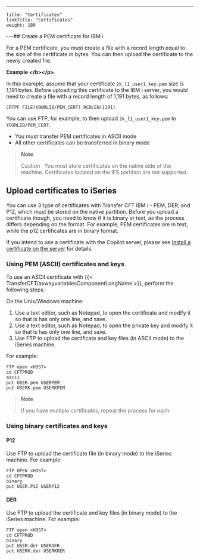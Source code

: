 ---
    title: "Certificates"
    linkTitle: "Certificates"
    weight: 180
---## Create a PEM certificate for IBM i

For a PEM certificate, you must create a file with a record length equal to the size of the certificate in bytes. You can then upload the certificate to the newly created file.

****Example
&lt;/b>&lt;/p>****

In this example, assume that your certificate `2k_l1_user1_key.pem` size is 1,191 bytes. Before uploading this certificate to the IBM i server, you would need to create a file with a record length of 1,191 bytes, as follows:

```
CRTPF FILE(YOURLIB/PEM_CERT) RCDLEN(1191)
```

You can use FTP, for example, to then upload `2k_l1_user1_key.pem` to `YOURLIB/PEM_CERT`.

- You must transfer PEM certificates in ASCII mode
- All other certificates can be transferred in binary mode

> **Note**
>
> Caution  
> You must store certificates on the native side of the machine. Certificates located on the IFS partition are not supported.

## Upload certificates to iSeries

You can use 3 type of certificates with Transfer CFT IBM i - PEM, DER, and P12, which must be stored on the native partition. Before you upload a certificate though, you need to know if it is binary or text, as the process differs depending on the format. For example, PEM certificates are in text, while the p12 certificates are in binary format.

If you intend to use a certificate with the Copilot server, please see [Install a certificate on the server](https://docs.axway.com/bundle/TransferCFT_39_UsersGuide_allOS_en_HTML5/page/Content/uconf/uconf_copilot.htm) for details.

### Using PEM (ASCII) certificates and keys

To use an ASCII certificate with {{< TransferCFT/axwayvariablesComponentLongName  >}}, perform the following steps.

On the Unix/Windows machine:

1. Use a text editor, such as Notepad, to open the certificate and modify it so that is has only one line, and save.
1. Use a text editor, such as Notepad, to open the private key and modify it so that is has only one line, and save.
1. Use FTP to upload the certificate and key files (in ASCII mode) to the iSeries machine.

For example:

```
FTP open <HOST>
cd CFTPROD
ascii
put USER.pem USERPEM
put USERK.pem USERKPEM
```

> **Note**
>
> If you have multiple certificates, repeat the process for each.

### Using binary certificates and keys

#### P12

Use FTP to upload the certificate file (in binary mode) to the iSeries machine. For example:

```
FTP OPEN <HOST>
cd CFTPROD
binary
put USER.P12 USERP12
```

#### DER

Use FTP to upload the certificate and key files (in binary mode) to the iSeries machine. For example:

```
FTP open <HOST>
cd CFTPROD
binary
put USER.der USERDER
put USERK.der USERKDER
```
